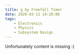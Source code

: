 ```yaml
---
title: g by Freefall Timer
date: 2020-03-11 14:20:00
tags:
    - Electronics
    - Physics
    - Subsystem Design
---
```


Unfortunately content is missing :(